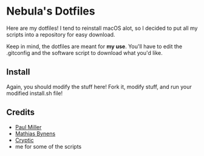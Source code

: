 # Nebula's Dotfiles

Here are my dotfiles! I tend to reinstall macOS alot, so I decided to put all my scripts into a repository for easy download.

Keep in mind, the dotfiles are meant for **my use**. You'll have to edit the .gitconfig and the software script to download what you'd like.

## Install

Again, you should modify the stuff here! Fork it, modify stuff, and run your modified install.sh file!

## Credits

- [Paul Miller](https://github.com/paulmillr/dotfiles)
- [Mathias Bynens](https://github.com/mathiasbynens/dotfiles)
- [Cryptic](https://github.com/Cryptiiiic/dotfiles)
- me for some of the scripts
